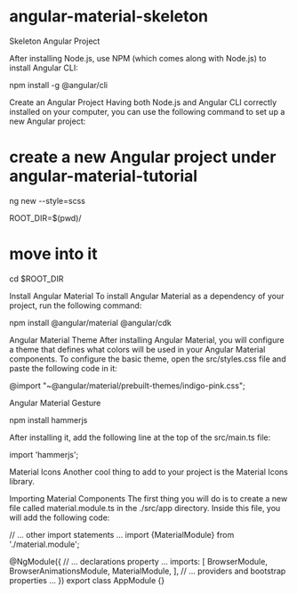 # angular-material-skeleton
Skeleton Angular Project

After installing Node.js, use NPM (which comes along with Node.js) 
to install Angular CLI:

npm install -g @angular/cli

Create an Angular Project
Having both Node.js and Angular CLI correctly installed on your 
computer, you can use the following command to set up a new Angular 
project:

# create a new Angular project under angular-material-tutorial
ng new <project name> --style=scss


ROOT_DIR=$(pwd)/<project name>

# move into it
cd $ROOT_DIR

Install Angular Material
To install Angular Material as a dependency of your project, 
run the following command:

npm install @angular/material @angular/cdk


Angular Material Theme
After installing Angular Material, you will configure a theme 
that defines what colors will be used in your Angular Material 
components. To configure the basic theme, open the src/styles.css 
file and paste the following code in it:

@import "~@angular/material/prebuilt-themes/indigo-pink.css";


Angular Material Gesture

npm install hammerjs

After installing it, add the following line at the top of the src/main.ts file:

import 'hammerjs'; 

Material Icons
Another cool thing to add to your project is the Material Icons library.
<link href="https://fonts.googleapis.com/icon?family=Material+Icons" rel="stylesheet">



Importing Material Components
The first thing you will do is to create a new file called material.module.ts 
in the ./src/app directory. Inside this file, you will add the following code:

// ... other import statements ...
import {MaterialModule} from './material.module';

@NgModule({
  // ... declarations property ...
  imports: [
    BrowserModule,
    BrowserAnimationsModule,
    MaterialModule,
  ],
  // ... providers and bootstrap properties ...
})
export class AppModule {}